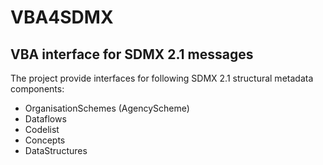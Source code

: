 # VBA4SDMX
VBA interface for SDMX 2.1 messages 
-----------
The project provide interfaces for following
SDMX 2.1 structural metadata components:

* OrganisationSchemes (AgencyScheme)
* Dataflows
* Codelist
* Concepts
* DataStructures
